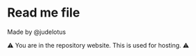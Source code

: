 # Read me file
Made by @judelotus

⚠️ You are in the repository website. This is used for hosting. ⚠️
